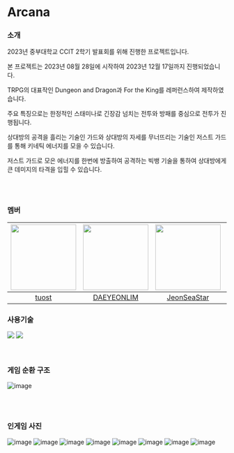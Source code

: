 # Arcana

### 소개
2023년 중부대학교 CCIT 2학기 발표회를 위해 진행한 프로젝트입니다.

본 프로젝트는 2023년 08월 28일에 시작하여 2023년 12월 17일까지 진행되었습니다.

TRPG의 대표작인 Dungeon and Dragon과 For the King를 레퍼런스하여 제작하였습니다.

주요 특징으로는 한정적인 스태미나로 긴장감 넘치는 전투와 방패를 중심으로 전투가 진행됩니다.

상대방의 공격을 흘리는 기술인 가드와 상대방의 자세를 무너뜨리는 기술인 저스트 가드를 통해 키네틱 에너지를 모을 수 있습니다.

저스트 가드로 모은 에너지를 한번에 방출하여 공격하는 빅뱅 기술을 통하여 상대방에게 큰 데미지의 타격을 입힐 수 있습니다.


<br/>
<br/>

### 멤버


|<img src="https://github.com/JeonSeaStar/Empathy--VR-2Team/assets/88014706/0d720e06-6b9e-497d-afbd-5922be501f78" width="150" height="150"/>|<img src="https://avatars.githubusercontent.com/u/10797029" width="150" height="150"/>|<img src="https://github.com/JeonSeaStar/Empathy--VR-2Team/assets/88014706/de0481a2-cad9-492f-b6ff-4b3c14bef2c6" width="150" height="150"/>|<img src="https://avatars.githubusercontent.com/u/89560484" width="150" height="150"/>|<img src="https://avatars.githubusercontent.com/u/101385960" width="150" height="150"/>|<img src="https://avatars.githubusercontent.com/u/89765238" width="150" height="150"/>|<img src="https://github.com/JeonSeaStar/Empathy--VR-2Team/assets/88014706/c94f056f-c4a2-4f56-a21b-57c6da366f3f" width="150" height="150"/>|
|:-----------------:|:-----------------:|:-----------------:|:-----------------:|:-----------------:|:-----------------:|:-----------------:|
|[tuost](https://github.com/tuost)|[DAEYEONLIM](https://github.com/DAEYEONLIM)|[JeonSeaStar](https://github.com/JeonSeaStar)|[khome7](https://github.com/khome7)|[MoccaHazel](https://github.com/MoccaHazel)|[Kimyangjun](https://github.com/Kimyangjun)|[Toddoward](https://github.com/Toddoward)|


### 사용기술
<div>
<img src="https://img.shields.io/badge/Unity-000000?style=flat-square&logo=Unity&logoColor=white"/>
<img src="https://img.shields.io/badge/C Sharp-239120?style=flat-square&logo=CSharp&logoColor=white"/>
</div>
 
<br/>
<br/>

### 게임 순환 구조
![image](https://github.com/JeonSeaStar/Empathy--VR-2Team/assets/88014706/1a699e78-7327-4c27-b8f7-f51adc2d9d1c)


<br/>
<br/>


### 인게임 사진
![image](https://github.com/CCIT-Team/Viral_Vanguard/assets/10797029/958e8ee7-c8bd-4d8b-a11e-bf2bd00f4052)
![image](https://github.com/CCIT-Team/Viral_Vanguard/assets/10797029/808dd0cd-e1a8-45a9-8449-09968fa9f690)
![image](https://github.com/CCIT-Team/Viral_Vanguard/assets/10797029/0c712852-fd73-4a5f-b332-f5bc6d0133eb)
![image](https://github.com/CCIT-Team/Viral_Vanguard/assets/10797029/da1d4755-7b4a-4eb6-9557-8644adc4b753)
![image](https://github.com/CCIT-Team/Viral_Vanguard/assets/10797029/fb227220-a4c9-4939-9119-ffa3f433e47b)
![image](https://github.com/CCIT-Team/Viral_Vanguard/assets/10797029/1b20dcfb-bf3f-4e43-aa9e-70e92b14149d)
![image](https://github.com/CCIT-Team/Viral_Vanguard/assets/10797029/c2f81a69-db9d-4718-a099-8895250ab466)
![image](https://github.com/CCIT-Team/Viral_Vanguard/assets/10797029/2da7d5d9-559e-4e1e-a08c-72538b0a5fd0)
<br/> 
